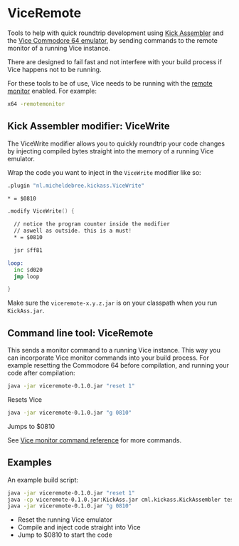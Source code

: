 # ViceRemote

Tools to help with quick roundtrip development using [Kick Assembler](http://www.theweb.dk/KickAssembler) and the [Vice Commodore 64 emulator](http://vice-emu.sourceforge.net), by sending commands to the remote monitor of a running Vice instance.

There are designed to fail fast and not interfere with your build process if Vice happens not to be running.

For these tools to be of use, Vice needs to be running with the [remote monitor](http://vice-emu.sourceforge.net/vice_6.html#SEC84) enabled. For example:

```sh
x64 -remotemonitor
```

## Kick Assembler modifier: ViceWrite

The ViceWrite modifier allows you to quickly roundtrip your code changes by injecting compiled bytes straight into the memory of a running Vice emulator.

Wrap the code you want to inject in the ``ViceWrite`` modifier like so:

```asm
.plugin "nl.micheldebree.kickass.ViceWrite"

* = $0810

.modify ViceWrite() {

  // notice the program counter inside the modifier
  // aswell as outside. this is a must!
  * = $0810

  jsr $ff81

loop:
  inc $d020
  jmp loop

}
```

Make sure the ``viceremote-x.y.z.jar`` is on your classpath when you run ``KickAss.jar``.

## Command line tool: ViceRemote

This sends a monitor command to a running Vice instance. This way you can incorporate Vice monitor commands into your build process. For example resetting the Commodore 64 before compilation, and running your code after compilation:

```sh
java -jar viceremote-0.1.0.jar "reset 1"
```

Resets Vice

```sh
java -jar viceremote-0.1.0.jar "g 0810"
```

Jumps to $0810

See [Vice monitor command reference](http://vice-emu.sourceforge.net/vice_12.html#SEC29) for more commands.

## Examples

An example build script:

```sh
java -jar viceremote-0.1.0.jar "reset 1"
java -cp viceremote-0.1.0.jar:KickAss.jar cml.kickass.KickAssembler test.asm
java -jar viceremote-0.1.0.jar "g 0810"
```

- Reset the running Vice emulator
- Compile and inject code straight into Vice
- Jump to $0810 to start the code
